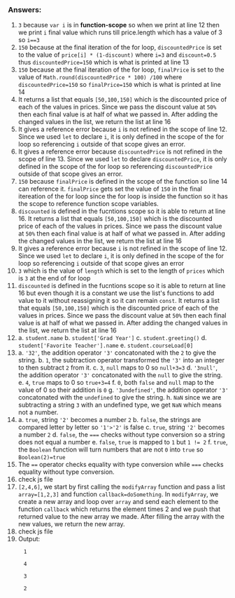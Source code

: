 ### Answers:
1. `3` because `var i` is in **function-scope** so when we print at line 12 then we print `i` final value which runs till price.length which has a value of 3 so `i==3`
2. `150` because at the final iteration of the for loop, `discountedPrice` is set to the value of `price[i] * (1-discount)` where `i=3` and `discount=0.5` thus `discountedPrice=150` which is what is printed at line 13
3. `150` because at the final iteration of the for loop, `finalPrice` is set to the value of `Math.round(discountedPrice * 100) /100` where `discountedPrice=150` so `finalPrice=150` which is what is printed at line 14
4. It returns a list that equals `[50,100,150]` which is the discounted price of each of the values in prices. Since we pass the discount value at `50%` then each final value is at half of what we passed in. After adding the changed values in the list, we return the list at line 16
5. It gives a reference error because `i` is not refined in the scope of line 12. Since we used `let` to declare `i`, it is only defined in the scope of the for loop so referencing `i` outside of that scope gives an error.
6. It gives a reference error because `discountedPrice` is not refined in the scope of line 13. Since we used `let` to declare `discountedPrice`, it is only defined in the scope of the for loop so referencing `discountedPrice` outside of that scope gives an error.
7. `150` because `finalPrice` is defined in the scope of the function so line 14 can reference it. `finalPrice` gets set the value of `150` in the final itereation of the for loop since the for loop is inside the function so it has the scope to reference function scope variables.
8. `discounted` is defined in the fucntions scope so it is able to return at line 16. It returns a list that equals `[50,100,150]` which is the discounted price of each of the values in prices. Since we pass the discount value at `50%` then each final value is at half of what we passed in. After adding the changed values in the list, we return the list at line 16
9. It gives a reference error because `i` is not refined in the scope of line 12. Since we used `let` to declare `i`, it is only defined in the scope of the for loop so referencing `i` outside of that scope gives an error
10. `3` which is the value of `length` which is set to the length of `prices` which is `3` at the end of for loop
11. `discounted` is defined in the fucntions scope so it is able to return at line 16 but even though it is a constant we use the list's functions to add value to it without reassigning it so it can remain `const`. It returns a list that equals `[50,100,150]` which is the discounted price of each of the values in prices. Since we pass the discount value at `50%` then each final value is at half of what we passed in. After adding the changed values in the list, we return the list at line 16
12. 
    a. `student.name`
    b. `student['Grad Year']`
    c. `student.greeting()`
    d. `student['Favorite Teacher'].name`
    e. `student.courseLoad[0]`
13. 
    a. `'32'`, the addition operator `'3'` concatonated with the `2` to give the string.
    b. `1`, the subtraction operator transformed the `'3'` into an integer to then subtract `2` from it.
    c. `3`, `null` maps to 0 so `null+3=3`
    d. `'3null'`, the addition operator `'3'` concatonated with the `null` to give the string.
    e. `4`, `true` maps to 0 so `true+3=4`
    f. `0`, both `false` and `null` map to the value of 0 so their addition is `0`
    g. `'3undefined'`, the addition operator `'3'` concatonated with the `undefined` to give the string.
    h. `NaN` since we are subtracting a string `3` with an undefined type, we get `NaN` which means not a number.
14. 
    a. `true`, string `'2'` becomes a number `2`
    b. `false`, the strings are compared letter by letter so `'1'>'2'` is false
    c. `true`, string `'2'` becomes a number `2`
    d. `false`, the `===` checks without type conversion so a string does not equal a number
    e. `false`, `true` is mapped to `1` but `1 != 2`
    f.  `true`, the `Boolean` function will turn numbers that are not `0` into `true` so `Boolean(2)=true`
15. The `==` operator checks equality with type conversion while `===` checks equality without type conversion.
16. check js file
17. `[2,4,6]`, we start by first calling the `modifyArray` function and pass a list `array=[1,2,3]` and function `callback=doSomething`. In `modifyArray`, we create a new array and loop over `array` and send each element to the function `callback` which returns the element times 2 and we push that returned value to the new array we made. After filling the array with the new values, we return the new array.
18. check js file
19. Output:
```
     1

     4

     3

     2
``` 